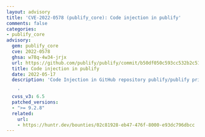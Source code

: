 ```yaml
---
layout: advisory
title: 'CVE-2022-0578 (publify_core): Code injection in publify'
comments: false
categories:
- publify_core
advisory:
  gem: publify_core
  cve: 2022-0578
  ghsa: w78q-4w34-jrjx
  url: https://github.com/publify/publify/commit/b50df050c593cc532b2c516792989bcfce2d73f7
  title: Code injection in publify
  date: 2022-05-17
  description: 'Code Injection in GitHub repository publify/publify prior to 9.2.8.

    '
  cvss_v3: 6.5
  patched_versions:
  - ">= 9.2.8"
  related:
    url:
    - https://huntr.dev/bounties/02c81928-eb47-476f-8000-e93dc796dbcc
---
```

